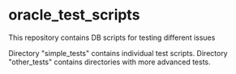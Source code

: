 # oracle_test_scripts

This repository contains DB scripts for testing different issues

Directory "simple_tests" contains individual test scripts.
Directory "other_tests" contains directories with more advanced tests.
